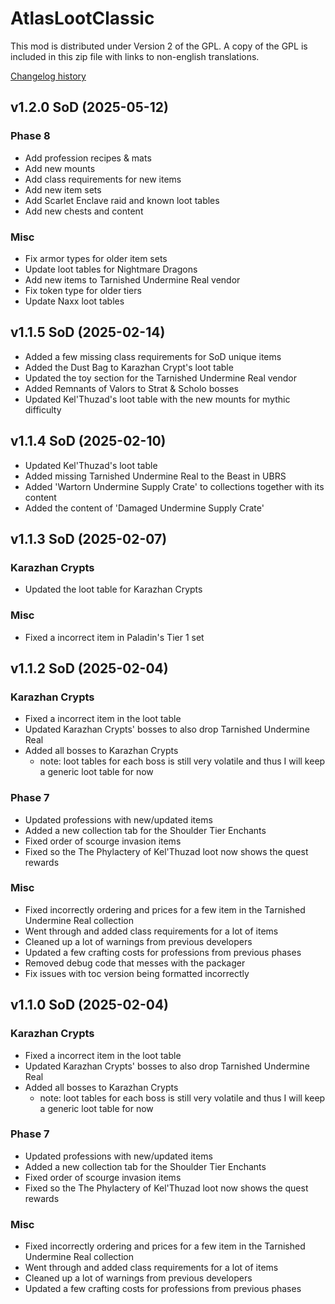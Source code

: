 # AtlasLootClassic

This mod is distributed under Version 2 of the GPL.  A copy of the GPL is included in this zip file with links to non-english translations.

[Changelog history](https://github.com/ThePettsoN/AtlasLootClassic_SoD/releases)

## v1.2.0 SoD (2025-05-12)
### Phase 8
- Add profession recipes & mats
- Add new mounts
- Add class requirements for new items
- Add new item sets
- Add Scarlet Enclave raid and known loot tables
- Add new chests and content
### Misc
- Fix armor types for older item sets
- Update loot tables for Nightmare Dragons
- Add new items to Tarnished Undermine Real vendor
- Fix token type for older tiers
- Update Naxx loot tables

## v1.1.5 SoD (2025-02-14)
- Added a few missing class requirements for SoD unique items
- Added the Dust Bag to Karazhan Crypt's loot table
- Updated the toy section for the Tarnished Undermine Real vendor
- Added Remnants of Valors to Strat & Scholo bosses
- Updated Kel'Thuzad's loot table with the new mounts for mythic difficulty

## v1.1.4 SoD (2025-02-10)
- Updated Kel'Thuzad's loot table
- Added missing Tarnished Undermine Real to the Beast in UBRS
- Added 'Wartorn Undermine Supply Crate' to collections together with its content
- Added the content of 'Damaged Undermine Supply Crate'

## v1.1.3 SoD (2025-02-07)
### Karazhan Crypts
- Updated the loot table for Karazhan Crypts

### Misc
- Fixed a incorrect item in Paladin's Tier 1 set

## v1.1.2 SoD (2025-02-04)
### Karazhan Crypts
- Fixed a incorrect item in the loot table
- Updated Karazhan Crypts' bosses to also drop Tarnished Undermine Real 
- Added all bosses to Karazhan Crypts
  - note: loot tables for each boss is still very volatile and thus I will keep a generic loot table for now

### Phase 7
- Updated professions with new/updated items
- Added a new collection tab for the Shoulder Tier Enchants
- Fixed order of scourge invasion items
- Fixed so the The Phylactery of Kel'Thuzad loot now shows the quest rewards

### Misc
- Fixed incorrectly ordering and prices for a few item in the Tarnished Undermine Real collection
- Went through and added class requirements for a lot of items
- Cleaned up a lot of warnings from previous developers
- Updated a few crafting costs for professions from previous phases
- Removed debug code that messes with the packager
- Fix issues with toc version being formatted incorrectly

## v1.1.0 SoD (2025-02-04)
### Karazhan Crypts
- Fixed a incorrect item in the loot table
- Updated Karazhan Crypts' bosses to also drop Tarnished Undermine Real
- Added all bosses to Karazhan Crypts
    - note: loot tables for each boss is still very volatile and thus I will keep a generic loot table for now

### Phase 7
- Updated professions with new/updated items
- Added a new collection tab for the Shoulder Tier Enchants
- Fixed order of scourge invasion items
- Fixed so the The Phylactery of Kel'Thuzad loot now shows the quest rewards

### Misc
- Fixed incorrectly ordering and prices for a few item in the Tarnished Undermine Real collection
- Went through and added class requirements for a lot of items
- Cleaned up a lot of warnings from previous developers
- Updated a few crafting costs for professions from previous phases
